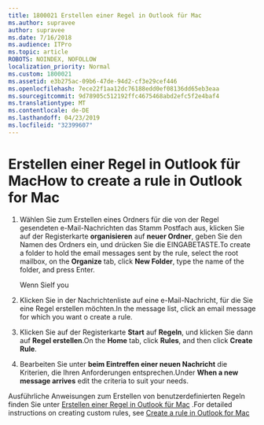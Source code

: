 ```yaml
---
title: 1800021 Erstellen einer Regel in Outlook für Mac
ms.author: supravee
author: supravee
ms.date: 7/16/2018
ms.audience: ITPro
ms.topic: article
ROBOTS: NOINDEX, NOFOLLOW
localization_priority: Normal
ms.custom: 1800021
ms.assetid: e3b275ac-09b6-47de-94d2-cf3e29cef446
ms.openlocfilehash: 7ece22f1aa12dc76188edd0ef08136dd65eb3eaa
ms.sourcegitcommit: 9d78905c512192ffc4675468abd2efc5f2e4baf4
ms.translationtype: MT
ms.contentlocale: de-DE
ms.lasthandoff: 04/23/2019
ms.locfileid: "32399607"
---
```

# <a name="how-to-create-a-rule-in-outlook-for-mac"></a><span data-ttu-id="c092a-102">Erstellen einer Regel in Outlook für Mac</span><span class="sxs-lookup"><span data-stu-id="c092a-102">How to create a rule in Outlook for Mac</span></span>

1. <span data-ttu-id="c092a-103">Wählen Sie zum Erstellen eines Ordners für die von der Regel gesendeten e-Mail-Nachrichten das Stamm Postfach aus, klicken Sie auf der Registerkarte **organisieren** auf **neuer Ordner**, geben Sie den Namen des Ordners ein, und drücken Sie die EINGABETASTE.</span><span class="sxs-lookup"><span data-stu-id="c092a-103">To create a folder to hold the email messages sent by the rule, select the root mailbox, on the **Organize** tab, click **New Folder**, type the name of the folder, and press Enter.</span></span>
    
    <span data-ttu-id="c092a-104">Wenn Sie</span><span class="sxs-lookup"><span data-stu-id="c092a-104">If you</span></span> 
    
2. <span data-ttu-id="c092a-105">Klicken Sie in der Nachrichtenliste auf eine e-Mail-Nachricht, für die Sie eine Regel erstellen möchten.</span><span class="sxs-lookup"><span data-stu-id="c092a-105">In the message list, click an email message for which you want o create a rule.</span></span>
    
3. <span data-ttu-id="c092a-106">Klicken Sie auf der Registerkarte **Start** auf **Regeln**, und klicken Sie dann auf **Regel erstellen**.</span><span class="sxs-lookup"><span data-stu-id="c092a-106">On the **Home** tab, click **Rules**, and then click **Create Rule**.</span></span>
    
4. <span data-ttu-id="c092a-107">Bearbeiten Sie unter **beim Eintreffen einer neuen Nachricht** die Kriterien, die Ihren Anforderungen entsprechen.</span><span class="sxs-lookup"><span data-stu-id="c092a-107">Under **When a new message arrives** edit the criteria to suit your needs.</span></span> 
    
<span data-ttu-id="c092a-108">Ausführliche Anweisungen zum Erstellen von benutzerdefinierten Regeln finden Sie unter [Erstellen einer Regel in Outlook für Mac](https://aka.ms/AA1uy0v) .</span><span class="sxs-lookup"><span data-stu-id="c092a-108">For detailed instructions on creating custom rules, see [Create a rule in Outlook for Mac](https://aka.ms/AA1uy0v)</span></span>
  


